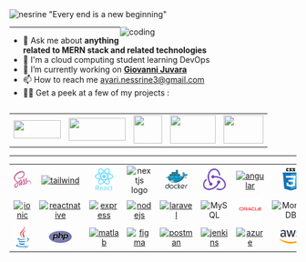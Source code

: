 <a >
    <img src="https://readme-typing-svg.herokuapp.com/?font=Caveat&size=36&color=48CDDC&center=true&vCenter=true&lines=Hi+👋%2C+I%27m+Nesrine+Ayari;💻+I%27m+a+Full+stack+developer;" alt="nesrine" /></a>
    <a >"Every end is a new beginning"</a>

<p/>

<img align="right" alt="coding" width="310" src="https://www.shecodes.io/assets/stickers/Coding%20Cat-33a4c846a433857177d26ef9f045782650a52602b8e1bfc1a58058625cf90029.gif">


<hr widht="100%">


 - 💬 Ask me about **anything related to MERN stack and related technologies**
 -  🌱 I'm a cloud computing student learning DevOps
 - 🔭 I’m currently working on <strong style="color:red;">[Giovanni Juvara](https://luxury-and-cosy.com/)</strong>
 - 📫 How to reach me ayari.nessrine3@gmail.com
 - 👨‍💻 Get a peek at a few of my projects :
<table style="width:100%" align="left">
  <tr>
    <td colspan="10" align="left"> <a href="https://global-reno.com/" onclick="window.open(this.href, '_blank'); return false;">
        <img src="https://global-reno.com/assets/reno-global-logo.png" width="83" height="32"/>
          </a></td>  <td colspan="10" align="left"> <a href="http://www.graphiccentertn.com/" onclick="window.open(this.href, '_blank'); return false;">
           <img src="https://gregarious-croissant-0955d8.netlify.app/assets/img/322375471_700083181719041_8413488649932158795_n.png" width="100"  height="40"/>
          </a></td>
    <td colspan="10" align="left"><a href="https://luxury-and-cosy.fr/" onclick="window.open(this.href, '_blank'); return false;">
        <img src="https://luxury-and-cosy.fr/assets/Logo.png" width="50" height="50"/>
    </a></td>
     
<td colspan="10" align="left"> <a href="https://luxury-and-cosy.com/" onclick="window.open(this.href, '_blank'); return false;">
           <img src="https://luxury-and-cosy.com/assets/images/logofooter.png" width="80" height="50"/>
          </a></td>


<td colspan="10" align="left"><a href="https://agexis.com/" onclick="window.open(this.href, '_blank'); return false;">
        <img src="https://agexis.com/assets/icons/logo-agex.webp" width="70" height="50"/>
    </a>   </td>
   
  </tr></table>




<hr width="100%">



<table style="width:100%" align="center">

  <tr>
   
  <td align="center" >
   <a href="https://sass-lang.com" target="_blank" rel="noreferrer" title="sass">
        <img src="https://raw.githubusercontent.com/devicons/devicon/master/icons/sass/sass-original.svg" alt="sass" width="40" height="40"/>
      </a>
    </td>
    <td align="center">
      <a href="https://tailwindcss.com/" target="_blank" rel="noreferrer" title="Tailwind">
        <img src="https://www.vectorlogo.zone/logos/tailwindcss/tailwindcss-icon.svg" alt="tailwind" width="40" height="40"/>
      </a>
    </td>
    <td align="center" >
    
<img src="https://raw.githubusercontent.com/devicons/devicon/master/icons/react/react-original-wordmark.svg "  title="React" alt="react" width="40" height="40"/>
      
 </td>
  
 <td align="center">
      <img src="https://cdn.jsdelivr.net/gh/devicons/devicon/icons/nextjs/nextjs-original.svg" height="40" alt="nextjs logo"  title="Nextjs"/>
    </td>
     <td align="center" >  <a href="https://www.docker.com/" target="_blank"  title="Docker" rel="noreferrer"> <img src="https://raw.githubusercontent.com/devicons/devicon/master/icons/docker/docker-original-wordmark.svg" alt="docker" width="40" height="40"/> </a>
     </td>
    <td align="center" >
      <a href="https://redux.js.org" target="_blank" rel="noreferrer">
        <img src="https://raw.githubusercontent.com/devicons/devicon/master/icons/redux/redux-original.svg" alt="redux" title="React Redux" width="40" height="40"/>
      </a>
    </td>
    <td align="center" >
      <a href="https://angular.io" target="_blank" rel="noreferrer">
        <img src="https://angular.io/assets/images/logos/angular/angular.svg" alt="angular" width="40" height="40" title="Angular"/>
      </a>
    </td>
  <td align="center" >
      <a href="https://www.w3schools.com/css/" target="_blank" rel="noreferrer">
        <img src="https://raw.githubusercontent.com/devicons/devicon/master/icons/css3/css3-original-wordmark.svg" alt="css3" title="css" width="40" height="40"/>
      </a>
    </td>

   <td align="center" >
      <a href="https://getbootstrap.com" target="_blank" rel="noreferrer">
        <img src="https://raw.githubusercontent.com/devicons/devicon/master/icons/bootstrap/bootstrap-plain-wordmark.svg" alt="bootstrap" title="Bootstrap" width="40" height="40"/>
      </a>
    </td>
         <td align="center" >
      <a href="https://www.w3.org/html/" target="_blank" rel="noreferrer">
        <img src="https://raw.githubusercontent.com/devicons/devicon/master/icons/html5/html5-original-wordmark.svg" alt="html5" title="html" width="40" height="40"/>
      </a>
    </td>
    <td align="center">
      <a href="https://developer.mozilla.org/en-US/docs/Web/JavaScript" target="_blank" rel="noreferrer">
        <img src="https://raw.githubusercontent.com/devicons/devicon/master/icons/javascript/javascript-original.svg" alt="javascript" title="Javascript" width="40" height="40"/>
      </a>
    </td>
    <td align="center" >
      <a href="https://www.typescriptlang.org/" target="_blank" rel="noreferrer">
        <img src="https://raw.githubusercontent.com/devicons/devicon/master/icons/typescript/typescript-original.svg" alt="typescript" title="Typescript" width="40" height="40"/>
      </a>
    </td>
  </tr>

  <tr>
 <td align="center" >
      <a href="https://ionicframework.com" target="_blank" rel="noreferrer">
        <img src="https://upload.wikimedia.org/wikipedia/commons/d/d1/Ionic_Logo.svg" alt="ionic" title="Ionic" width="80" height="40"/>
      </a>
    </td>
    <td align="center">
      <a href="https://reactnative.dev/" target="_blank" rel="noreferrer">
        <img src="https://reactnative.dev/img/header_logo.svg" alt="reactnative" title="React native" width="35" height="40"/>
      </a>
    </td>
    <td align="center" >
      <a href="https://reactnative.dev/" target="_blank" rel="noreferrer">
        <img src="https://camo.githubusercontent.com/29627c5817449d646aa67481b9168eed5730e8ba7f9f63fb2b73c8b1cd760647/68747470733a2f2f63646e2e6a7364656c6976722e6e65742f67682f64657669636f6e732f64657669636f6e2f69636f6e732f657870726573732f657870726573732d6f726967696e616c2e737667" title="express js" alt="express" height="45"/>
      </a>
    </td>
    <td align="center" >
      <a href="https://reactnative.dev/" target="_blank" rel="noreferrer">
        <img src="https://avatars.githubusercontent.com/nodejs" alt="nodejs" title="Nodejs" height="45"/>
      </a>
    </td>
    <td align="center" "  >
      <a href="https://reactnative.dev/" target="_blank" rel="noreferrer">
        <img src="https://laravel.com/img/logomark.min.svg" alt="laravel" height="45" title="Laravel"/>
      </a>
    </td>

 <td align="center">
      <img src="https://www.mysql.com/common/logos/mysql-logo.svg?v2" alt="MySQL" height="40" title="MySQL"/>
    </td>
       <td align="center" >
    <img src="https://raw.githubusercontent.com/devicons/devicon/master/icons/oracle/oracle-original.svg" alt="oracle" width="40" title="Oracle" />
    </td>
       <td align="center">
      <img src="https://cdn.worldvectorlogo.com/logos/mongodb-icon-2.svg" alt="MongoDB"  width="40" title="MongoDB" />
    </td>
 <td align="center">
      <a href="https://www.python.org" target="_blank" rel="noreferrer">
        <img src="https://raw.githubusercontent.com/devicons/devicon/master/icons/python/python-original.svg" alt="python" title="python" width="40" height="40"/>
      </a>
    </td>
    <td align="center">
      <a href="https://www.w3schools.com/cs/" target="_blank" rel="noreferrer">
        <img src="https://raw.githubusercontent.com/devicons/devicon/master/icons/csharp/csharp-original.svg" alt="csharp" title="C#" width="40" height="40"/>
      </a>
    </td>
 
 <td align="center" >
      <a href="https://www.cprogramming.com/" target="_blank" rel="noreferrer">
        <img src="https://raw.githubusercontent.com/devicons/devicon/master/icons/c/c-original.svg" alt="c" title="C" width="40" height="40"/>
      </a>
    </td>
    <td align="center">
      <a href="https://www.w3schools.com/cpp/" target="_blank" rel="noreferrer">
        <img src="https://raw.githubusercontent.com/devicons/devicon/master/icons/cplusplus/cplusplus-original.svg" alt="cplusplus" title="C++" width="40" height="40"/>
      </a>
    </td>

</tr>

  <tr>
  

 <td align="center" >
      <a href="https://www.java.com" target="_blank" rel="noreferrer">
        <img src="https://raw.githubusercontent.com/devicons/devicon/master/icons/java/java-original.svg" alt="java" width="40" title="Java" height="40"/>
      </a>
    </td>
    <td align="center">
      <a href="https://www.php.net" target="_blank" rel="noreferrer">
        <img src="https://raw.githubusercontent.com/devicons/devicon/master/icons/php/php-original.svg" alt="php" title="php" width="40" height="40"/>
      </a>
    </td>
    <td align="center">
      <a href="https://www.mathworks.com/" target="_blank" rel="noreferrer">
        <img src="https://upload.wikimedia.org/wikipedia/commons/2/21/Matlab_Logo.png" alt="matlab" title="Matlab" width="40" height="40"/>
      </a>
    </td>
    <td align="center" >
      <a href="https://www.figma.com/" target="_blank" rel="noreferrer">
        <img src="https://www.vectorlogo.zone/logos/figma/figma-icon.svg" alt="figma" width="40" title="Figme" height="40"/>
      </a>
    </td>
    <td align="center" >
      <a href="https://postman.com" target="_blank" rel="noreferrer">
        <img src="https://www.vectorlogo.zone/logos/getpostman/getpostman-icon.svg" alt="postman" width="40" title="Postman" height="40"/>
      </a>
    </td>
    <td align="center" >
     <a href="https://www.jenkins.io" target="_blank" rel="noreferrer"> <img src="https://www.vectorlogo.zone/logos/jenkins/jenkins-icon.svg" alt="jenkins" title="Jenkins" width="40" height="40"/> </a>
    </td>


 <td align="center"  ><a href="https://azure.microsoft.com/en-in/" target="_blank" rel="noreferrer"> <img src="https://www.vectorlogo.zone/logos/microsoft_azure/microsoft_azure-icon.svg" title="Azure" alt="azure" width="40" height="40"/> </a></td>
<td align="center"  ><a href="https://aws.amazon.com" target="_blank" rel="noreferrer"> <img src="https://raw.githubusercontent.com/devicons/devicon/master/icons/amazonwebservices/amazonwebservices-original-wordmark.svg" alt="aws" width="40" title="AWS"
       height="40"/> </a></td>
        <td align="center"  ><a href="https://www.redhat.com/fr" target="_blank" rel="noreferrer"> <img title="Redhat" src="https://static.redhat.com/libs/redhat/brand-assets/2/corp/logo--on-dark.svg" alt="azure" width="60" height="30"/> </a></td> <td align="center"  ><a href="https://kubernetes.io" target="_blank" rel="noreferrer"> <img title="Kubernetes" src="https://www.vectorlogo.zone/logos/kubernetes/kubernetes-icon.svg"  alt="kubernetes" width="40" height="40"/> </a> </td>
         <td align="center">
      <a href="https://www.arduino.cc/" target="_blank" rel="noreferrer">
        <img src="https://cdn.worldvectorlogo.com/logos/arduino-1.svg" alt="arduino" title="Arduino" width="40" height="40"/>
      </a>
</td>
 </tr>

</table>



